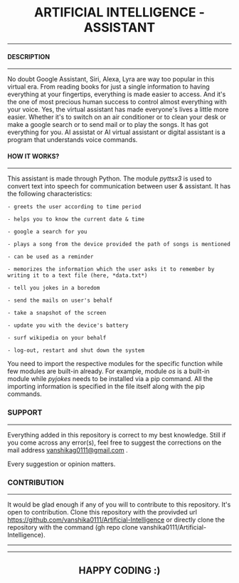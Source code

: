 # <center> **ARTIFICIAL INTELLIGENCE - ASSISTANT** </center>
---

#### **DESCRIPTION**
---

No doubt Google Assistant, Siri, Alexa, Lyra are way too popular in this virtual era.
From reading books for just a single information to having everything at your fingertips, everything is made easier to access.
And it's the one of most precious human success to control almost everything with your voice.
Yes, the virtual assistant has made everyone's lives a little more easier.
Whether it's to switch on an air conditioner or to clean your desk or make a google search or to send mail or to play the songs.
It has got everything for you. 
AI assistat or AI virtual assistant or digital assistant is a program that understands voice commands.

#### **HOW IT WORKS?**
---

This assistant is made through Python. The module *pyttsx3* is used to convert text into speech for communication between user & assistant.
It has the following characteristics:

    - greets the user according to time period

    - helps you to know the current date & time

    - google a search for you

    - plays a song from the device provided the path of songs is mentioned

    - can be used as a reminder

    - memorizes the information which the user asks it to remember by writing it to a text file (here, *data.txt*)

    - tell you jokes in a boredom

    - send the mails on user's behalf

    - take a snapshot of the screen

    - update you with the device's battery

    - surf wikipedia on your behalf

    - log-out, restart and shut down the system 

You need to import the respective modules for the specific function while few modules are built-in already. 
For example, module *os* is a built-in module while *pyjokes* needs to be installed via a pip command.
All the importing information is specified in the file itself along with the pip commands.

### **SUPPORT**
---

Everything added in this repository is correct to my best knowledge.
Still if you come across any error(s), feel free to suggest the corrections on the mail address vanshikag0111@gmail.com .

Every suggestion or opinion matters.

### **CONTRIBUTION**
---

It would be glad enough if any of you will to contribute to this repository.
It's open to contribution. 
Clone this repository with the provivded url https://github.com/vanshika0111/Artificial-Intelligence
or directly clone the repository with the command (gh repo clone vanshika0111/Artificial-Intelligence).

---
---
## <center> **HAPPY CODING :)** </center>
